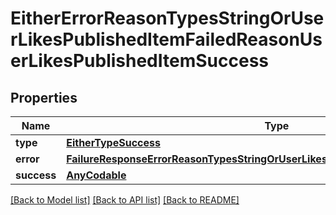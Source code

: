 # EitherErrorReasonTypesStringOrUserLikesPublishedItemFailedReasonUserLikesPublishedItemSuccess

## Properties
Name | Type | Description | Notes
------------ | ------------- | ------------- | -------------
**type** | [**EitherTypeSuccess**](EitherTypeSuccess.md) |  | 
**error** | [**FailureResponseErrorReasonTypesStringOrUserLikesPublishedItemFailedReasonError**](FailureResponseErrorReasonTypesStringOrUserLikesPublishedItemFailedReasonError.md) |  | 
**success** | [**AnyCodable**](.md) |  | 

[[Back to Model list]](../README.md#documentation-for-models) [[Back to API list]](../README.md#documentation-for-api-endpoints) [[Back to README]](../README.md)


